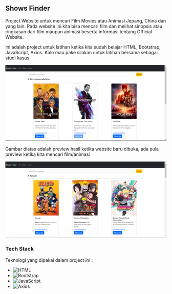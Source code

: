 ## Shows Finder

Project Website untuk mencari Film Movies atau Animasi Jepang, China dan yang lain. Pada website ini kita bisa mencari film dan melihat sinopsis atau ringkasan dari film maupun animasi beserta informasi tentang Official Website.

Ini adalah project untuk latihan ketika kita sudah belajar HTML, Bootstrap, JavaScript, Axios. Kalo mau pake silakan untuk latihan bersama sebagai studi kasus.

![preview-recommendation](https://github.com/firzaaditiya/readme-image-preview/blob/main/shows-finder/shows-finder-preview-recommendation.PNG)

Gambar diatas adalah preview hasil ketika website baru dibuka, ada pula preview ketika kita mencari film/animasi

![preview-result](https://github.com/firzaaditiya/readme-image-preview/blob/main/shows-finder/shows-finder-preview-result.PNG)

### Tech Stack
Teknologi yang dipakai dalam project ini :
* ![HTML](https://img.shields.io/badge/HTML-grey?style=for-the-badge&logo=html5)
* ![Bootstrap](https://img.shields.io/badge/Bootstrap-grey?style=for-the-badge&logo=bootstrap)
* ![JavaScript](https://img.shields.io/badge/JavaScript-grey?style=for-the-badge&logo=javascript)
* ![Axios](https://img.shields.io/badge/Axios-grey?style=for-the-badge&logo=axios)
